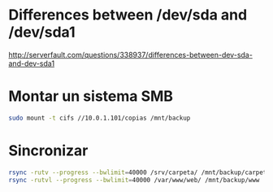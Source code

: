 # Differences between /dev/sda and /dev/sda1
http://serverfault.com/questions/338937/differences-between-dev-sda-and-dev-sda1

# Montar un sistema SMB
```Bash
sudo mount -t cifs //10.0.1.101/copias /mnt/backup
```
# Sincronizar
```Bash
rsync -rutv --progress --bwlimit=40000 /srv/carpeta/ /mnt/backup/carpeta/
rsync -rutvl --progress --bwlimit=40000 /var/www/web/ /mnt/backup/www
```
